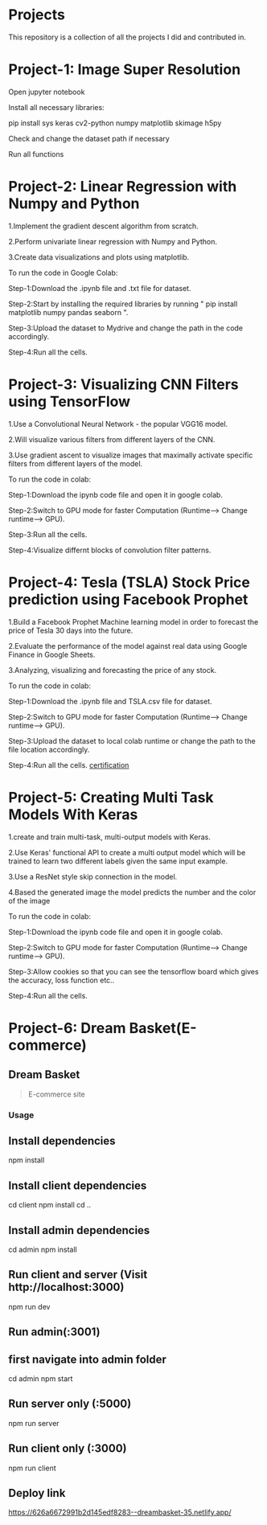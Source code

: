 # Projects
This repository is a collection of all the projects I did and contributed in.

# Project-1: Image Super Resolution
  Open jupyter notebook

  Install all necessary libraries:

  pip install sys keras cv2-python numpy matplotlib skimage h5py

  Check and change the dataset path if necessary

  Run all functions
  
# Project-2: Linear Regression with Numpy and Python
  1.Implement the gradient descent algorithm from scratch.
  
  2.Perform univariate linear regression with Numpy and Python.
  
  3.Create data visualizations and plots using matplotlib.
  
  To run the code in Google Colab:
  
  Step-1:Download the .ipynb file and .txt file for dataset.
  
  Step-2:Start by installing the required libraries by running " pip install matplotlib numpy pandas seaborn ".
  
  Step-3:Upload the dataset to Mydrive and change the path in the code accordingly.
  
  Step-4:Run all the cells.
  
# Project-3: Visualizing CNN Filters using TensorFlow
  1.Use a Convolutional Neural Network - the popular VGG16 model.
  
  2.Will visualize various filters from different layers of the CNN.
  
  3.Use gradient ascent to visualize images that maximally activate specific filters from different layers of the model.
  
  To run the code in colab:
  
  Step-1:Download the ipynb code file and open it in google colab.
  
  Step-2:Switch to GPU mode for faster Computation (Runtime--> Change runtime--> GPU).
  
  Step-3:Run all the cells.
  
  Step-4:Visualize differnt blocks of convolution filter patterns.
  
# Project-4: Tesla (TSLA) Stock Price prediction using Facebook Prophet 
  1.Build a Facebook Prophet Machine learning model in order to forecast the price of Tesla 30 days into the future.
  
  2.Evaluate the performance of the model against real data using Google Finance in Google Sheets.
  
  3.Analyzing, visualizing and forecasting the price of any stock.
  
  To run the code in colab:
  
  Step-1:Download the .ipynb file and TSLA.csv file for dataset.
  
  Step-2:Switch to GPU mode for faster Computation (Runtime--> Change runtime--> GPU).
  
  Step-3:Upload the dataset to local colab runtime or change the path to the file location accordingly.
  
  Step-4:Run all the cells.
  [certification]([url](https://in.coursera.org/account/accomplishments/verify/2QFK3DXQA6J9?utm_source=link&utm_medium=certificate&utm_content=cert_image&utm_campaign=sharing_cta&utm_product=project))
  
# Project-5: Creating Multi Task Models With Keras
  1.create and train multi-task, multi-output models with Keras. 
  
  2.Use Keras' functional API to create a multi output model which will be trained to learn two different labels given the same input example.
  
  3.Use a ResNet style skip connection in the model.
  
  4.Based the generated image the model predicts the number and the color of the image
  
  To run the code in colab:
  
  Step-1:Download the ipynb code file and open it in google colab.
  
  Step-2:Switch to GPU mode for faster Computation (Runtime--> Change runtime--> GPU).
  
  Step-3:Allow cookies so that you can see the tensorflow board which gives the accuracy, loss function etc..
  
  Step-4:Run all the cells.
  
# Project-6: Dream Basket(E-commerce)
  ## Dream Basket

  > E-commerce site

### Usage


## Install dependencies
npm install

## Install client dependencies
cd client
npm install
cd ..
## Install admin dependencies
cd admin
npm install

## Run client and server (Visit http://localhost:3000)
npm run dev

## Run admin(:3001)
## first navigate into admin folder
cd admin
npm start


## Run server only (:5000)
npm run server

## Run client only (:3000)
npm run client
## Deploy link
https://626a6672991b2d145edf8283--dreambasket-35.netlify.app/
 
  
  

